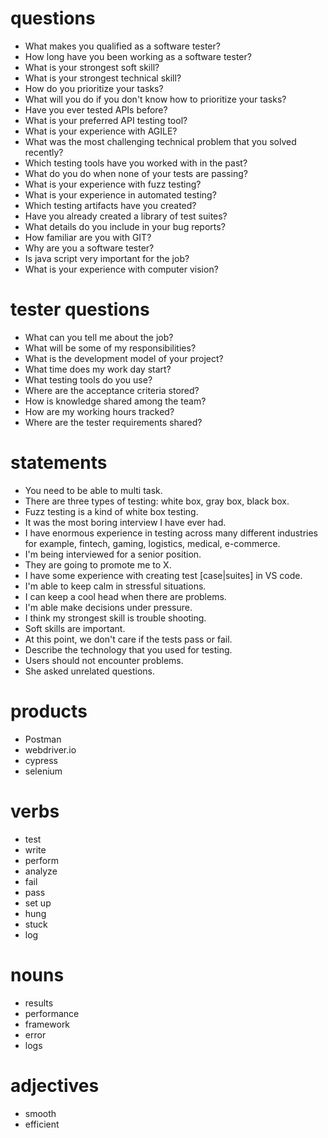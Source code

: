 # questions
- What makes you qualified as a software tester?
- How long have you been working as a software tester?
- What is your strongest soft skill?
- What is your strongest technical skill?
- How do you prioritize your tasks?
- What will you do if you don't know how to prioritize your tasks?
- Have you ever tested APIs before?
- What is your preferred API testing tool?
- What is your experience with AGILE?
- What was the most challenging technical problem that you solved recently?
- Which testing tools have you worked with in the past?
- What do you do when none of your tests are passing?
- What is your experience with fuzz testing?
- What is your experience in automated testing?
- Which testing artifacts have you created?
- Have you already created a library of test suites?
- What details do you include in your bug reports?
- How familiar are you with GIT?
- Why are you a software tester?
- Is java script very important for the job?
- What is your experience with computer vision?

# tester questions
- What can you tell me about the job?
- What will be some of my responsibilities?
- What is the development model of your project?
- What time does my work day start?
- What testing tools do you use?
- Where are the acceptance criteria stored?
- How is knowledge shared among the team?
- How are my working hours tracked?
- Where are the tester requirements shared?


# statements
- You need to be able to multi task.
- There are three types of testing: white box, gray box, black box.
- Fuzz testing is a kind of white box testing.
- It was the most boring interview I have ever had.
- I have enormous experience in testing across many different industries for example, fintech, gaming, logistics, medical, e-commerce.
- I'm being interviewed for a senior position.
- They are going to promote me to X.
- I have some experience with creating test [case|suites] in VS code.
- I'm able to keep calm in stressful situations.
- I can keep a cool head when there are problems.
- I'm able make decisions under pressure.
- I think my strongest skill is trouble shooting.
- Soft skills are important.
- At this point, we don't care if the tests pass or fail.
- Describe the technology that you used for testing.
- Users should not encounter problems.
- She asked unrelated questions.

# products
- Postman
- webdriver.io
- cypress
- selenium



# verbs
* test
* write
* perform
* analyze
* fail
* pass
* set up
* hung
* stuck
* log

# nouns
* results
* performance
* framework
* error
* logs

# adjectives
* smooth
* efficient
